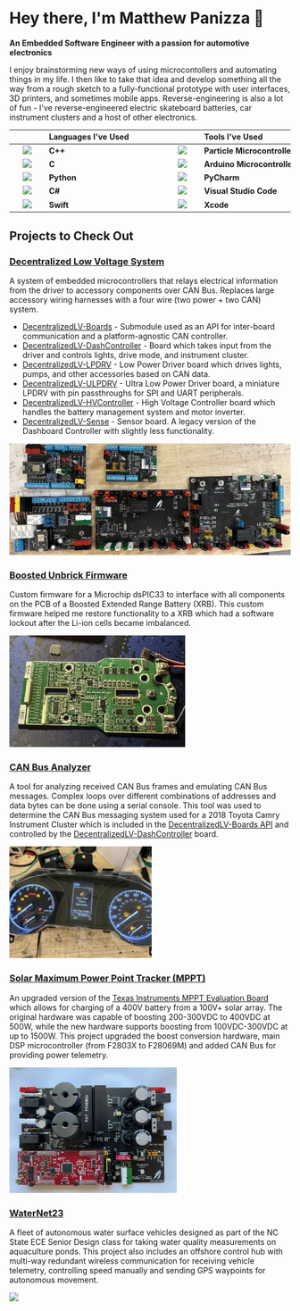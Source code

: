# Hey there, I'm Matthew Panizza 👋
**An Embedded Software Engineer with a passion for automotive electronics**

I enjoy brainstorming new ways of using microcontollers and automating things in my life. I then like to take that idea and develop something all the way from a rough sketch to a fully-functional prototype with user interfaces, 3D printers, and sometimes mobile apps. Reverse-engineering is also a lot of fun - I've reverse-engineered electric skateboard batteries, car instrument clusters and a host of other electronics.

|  <div style="width:50px">                                                                                                        | <div style="width:200px">Languages I've Used</div> | <div style="width:50px"></div>                                                                                                        | <div style="width:200px">Tools I've Used</div> |   
| :------------------------------------------------------------------------------------------------------------------------------: | :------------------------------------------------- | :-----------------------------------------------------------------------------------------------------------------------------------: | :--------------------------------------------- |  
| <img height="30" src="https://user-images.githubusercontent.com/25181517/192106073-90fffafe-3562-4ff9-a37e-c77a2da0ff58.png">    | **C++**                                            | <img height="30" src="https://www.particle.io/android-chrome-512x512.png">                                                            | **Particle Microcontrollers**                  | 
| <img height="30" src="https://user-images.githubusercontent.com/25181517/192106070-46255bcf-65e6-4c6b-a296-bf8d0d8fb2a7.png">    | **C**                                              | <img height="30" src="https://github.com/marwin1991/profile-technology-icons/assets/136815194/a57a85ba-e2dd-4036-85b6-7e1532391627">  | **Arduino Microcontrollers**                   | 
| <img height="30" src="https://user-images.githubusercontent.com/25181517/183423507-c056a6f9-1ba8-4312-a350-19bcbc5a8697.png">    | **Python**                                         | <img height="30" src="https://github.com/user-attachments/assets/9f931c45-0585-4db0-86a7-25ce3f5bef25">                               | **PyCharm**                                    |
| <img height="30" src="https://user-images.githubusercontent.com/25181517/121405384-444d7300-c95d-11eb-959f-913020d3bf90.png">    | **C#**                                             | <img height="30" src="https://user-images.githubusercontent.com/25181517/192108891-d86b6220-e232-423a-bf5f-90903e6887c3.png">         | **Visual Studio Code**                         |
| <img height="30" src="https://user-images.githubusercontent.com/25181517/121406389-6267a300-c95e-11eb-8d67-f1e22afe8aea.png">    | **Swift**                                          | <img height="30" src="https://user-images.githubusercontent.com/25181517/186711578-bf30cb30-40b7-4b45-95a5-bdf837c372e7.png">         | **Xcode**                                      |


## Projects to Check Out
### [Decentralized Low Voltage System](https://github.com/matthewpanizza/DecentralizedLV-Documentation)
A system of embedded microcontrollers that relays electrical information from the driver to accessory components over CAN Bus. Replaces large accessory wiring harnesses with a four wire (two power + two CAN) system.
- [DecentralizedLV-Boards](https://github.com/matthewpanizza/DecentralizedLV-Boards) - Submodule used as an API for inter-board communication and a platform-agnostic CAN controller.
- [DecentralizedLV-DashController](https://github.com/matthewpanizza/DecentralizedLV-DashController) - Board which takes input from the driver and controls lights, drive mode, and instrument cluster.
- [DecentralizedLV-LPDRV](https://github.com/matthewpanizza/DecentralizedLV-LPDRV) - Low Power Driver board which drives lights, pumps, and other accessories based on CAN data.
- [DecentralizedLV-ULPDRV](https://github.com/matthewpanizza/DecentralizedLV-ULPDRV) - Ultra Low Power Driver board, a miniature LPDRV with pin passthroughs for SPI and UART peripherals.
- [DecentralizedLV-HVController](https://github.com/matthewpanizza/DecentralizedLV-HVController) - High Voltage Controller board which handles the battery management system and motor inverter.
- [DecentralizedLV-Sense](https://github.com/matthewpanizza/DecentralizedLV-Sense) - Sensor board. A legacy version of the Dashboard Controller with slightly less functionality.

<img height="200" src="Pictures/AssembledPCBs.jpg">

### [Boosted Unbrick Firmware](https://github.com/matthewpanizza/BoostedUnbrickFirmware)
Custom firmware for a Microchip dsPIC33 to interface with all components on the PCB of a Boosted Extended Range Battery (XRB). This custom firmware helped me restore functionality to a XRB which had a software lockout after the Li-ion cells became imbalanced.

<img height="200" src="https://github.com/matthewpanizza/BoostedUnbrickFirmware/raw/main/Pictures/Desoldered.jpg">

### [CAN Bus Analyzer](https://github.com/matthewpanizza/CANAnalyzer)
A tool for analyzing received CAN Bus frames and emulating CAN Bus messages. Complex loops over different combinations of addresses and data bytes can be done using a serial console. This tool was used to determine the CAN Bus messaging system used for a 2018 Toyota Camry Instrument Cluster which is included in the [DecentralizedLV-Boards API](https://github.com/matthewpanizza/DecentralizedLV-Boards) and controlled by the [DecentralizedLV-DashController](https://github.com/matthewpanizza/DecentralizedLV-DashController) board.

<img height="200" src="https://github.com/matthewpanizza/CANAnalyzer/raw/main/Pictures/ClusterError.jpg">

### [Solar Maximum Power Point Tracker (MPPT)](https://github.com/matthewpanizza/SolarPack-MPPT)
An upgraded version of the [Texas Instruments MPPT Evaluation Board](https://www.ti.com/tool/TIDM-SOLAR-DCDC) which allows for charging of a 400V battery from a 100V+ solar array. The original hardware was capable of boosting 200-300VDC to 400VDC at 500W, while the new hardware supports boosting from 100VDC-300VDC at up to 1500W. This project upgraded the boost conversion hardware, main DSP microcontroller (from F2803X to F28069M) and added CAN Bus for providing power telemetry.

<img height="225" src="https://github.com/matthewpanizza/SolarPack-MPPT/raw/main/Pictures/MPPT_V1.JPG">

### [WaterNet23](https://github.com/matthewpanizza/WaterNet23)
A fleet of autonomous water surface vehicles designed as part of the NC State ECE Senior Design class for taking water quality measurements on aquaculture ponds. This project also includes an offshore control hub with multi-way redundant wireless communication for receiving vehicle telemetry, controlling speed manually and sending GPS waypoints for autonomous movement.

<img height="200" src="https://github.com/matthewpanizza/WaterNet23/raw/main/Pictures/VehicleFrontCrop.png">
